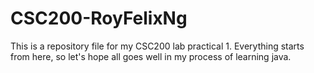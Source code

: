 # CSC200-RoyFelixNg

This is a repository file for my CSC200 lab practical 1. Everything starts from here, so let's hope all goes well in my process of learning java.

